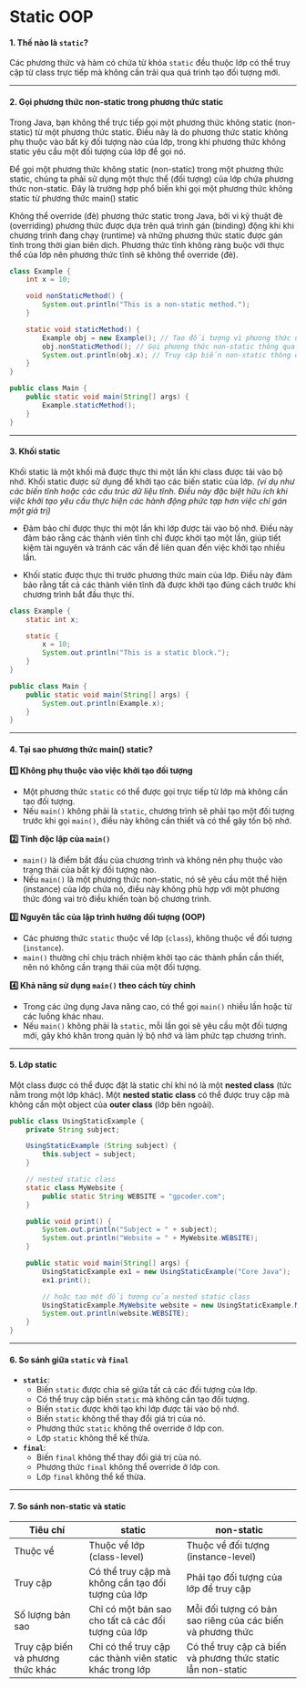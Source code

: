 # Static OOP

#### 1. Thế nào là `static`?

Các phương thức và hàm có chứa từ khóa `static` đều thuộc lớp có thể truy cập từ class trực tiếp mà không cần trải qua quá trình tạo đối tượng mới.

---

#### 2. Gọi phương thức non-static trong phương thức static

Trong Java, bạn không thể trực tiếp gọi một phương thức không static (non-static) từ một phương thức static. Điều này là do phương thức static không phụ thuộc vào bất kỳ đối tượng nào của lớp, trong khi phương thức không static yêu cầu một đối tượng của lớp để gọi nó.

Để gọi một phương thức không static (non-static) trong một phương thức static, chúng ta phải sử dụng một thực thể (đối tượng) của lớp chứa phương thức non-static. Đây là trường hợp phổ biến khi gọi một phương thức không static từ phương thức main() static

Không thể override (đè) phương thức static trong Java, bởi vì kỹ thuật đè (overriding) phương thức được dựa trên quá trình gán (binding) động khi khi chương trình đang chạy (runtime) và những phương thức static  được gán tĩnh trong thời gian biên dịch. Phương thức tĩnh không ràng buộc với thực thể của lớp nên phương thức tĩnh sẽ không thể override (đè).

```java
class Example {
    int x = 10;

    void nonStaticMethod() {
        System.out.println("This is a non-static method.");
    }

    static void staticMethod() {
        Example obj = new Example(); // Tạo đối tượng vì phương thức non-static cần đối tượng
        obj.nonStaticMethod(); // Gọi phương thức non-static thông qua đối tượng
        System.out.println(obj.x); // Truy cập biến non-static thông qua đối tượng
    }
}

public class Main {
    public static void main(String[] args) {
        Example.staticMethod();
    }
}
```

---
#### 3. Khối static
Khối static là một khối mã được thực thi một lần khi class được tải vào bộ nhớ. Khối static được sử dụng để khởi tạo các biến static của lớp. _(ví dụ như các biến tĩnh hoặc các cấu trúc dữ liệu tĩnh. Điều này đặc biệt hữu ích khi việc khởi tạo yêu cầu thực hiện các hành động phức tạp hơn việc chỉ gán một giá trị)_

- Đảm bảo chỉ được thực thi một lần khi lớp được tải vào bộ nhớ. Điều này đảm bảo rằng các thành viên tĩnh chỉ được khởi tạo một lần, giúp tiết kiệm tài nguyên và tránh các vấn đề liên quan đến việc khởi tạo nhiều lần.

- Khối static được thực thi trước phương thức main của lớp. Điều này đảm bảo rằng tất cả các thành viên tĩnh đã được khởi tạo đúng cách trước khi chương trình bắt đầu thực thi.

```java
class Example {
    static int x;

    static {
        x = 10;
        System.out.println("This is a static block.");
    }
}

public class Main {
    public static void main(String[] args) {
        System.out.println(Example.x);
    }
}
```

---

#### 4. Tại sao phương thức main() static?

**1️⃣ Không phụ thuộc vào việc khởi tạo đối tượng**  
- Một phương thức `static` có thể được gọi trực tiếp từ lớp mà không cần tạo đối tượng.  
- Nếu `main()` không phải là `static`, chương trình sẽ phải tạo một đối tượng trước khi gọi `main()`, điều này không cần thiết và có thể gây tốn bộ nhớ.  

**2️⃣ Tính độc lập của `main()`**  
- `main()` là điểm bắt đầu của chương trình và không nên phụ thuộc vào trạng thái của bất kỳ đối tượng nào.  
- Nếu `main()` là một phương thức non-static, nó sẽ yêu cầu một thể hiện (instance) của lớp chứa nó, điều này không phù hợp với một phương thức đóng vai trò điều khiển toàn bộ chương trình.  

**3️⃣ Nguyên tắc của lập trình hướng đối tượng (OOP)**  
- Các phương thức `static` thuộc về lớp (`class`), không thuộc về đối tượng (`instance`).  
- `main()` thường chỉ chịu trách nhiệm khởi tạo các thành phần cần thiết, nên nó không cần trạng thái của một đối tượng.  

**4️⃣ Khả năng sử dụng `main()` theo cách tùy chỉnh**  
- Trong các ứng dụng Java nâng cao, có thể gọi `main()` nhiều lần hoặc từ các luồng khác nhau.  
- Nếu `main()` không phải là `static`, mỗi lần gọi sẽ yêu cầu một đối tượng mới, gây khó khăn trong quản lý bộ nhớ và làm phức tạp chương trình.  

---

#### 5. Lớp static
Một class được có thể được đặt là static chỉ khi nó là một **nested class** (tức nằm trong một lớp khác). Một **nested static class** có thể được truy cập mà không cần một object của **outer class** (lớp bên ngoài).

```java
public class UsingStaticExample {
    private String subject;

    UsingStaticExample (String subject) {
        this.subject = subject;
    }

    // nested static class
    static class MyWebsite {
        public static String WEBSITE = "gpcoder.com";
    }

    public void print() {
        System.out.println("Subject = " + subject);
        System.out.println("Website = " + MyWebsite.WEBSITE);
    }

    public static void main(String[] args) {
        UsingStaticExample ex1 = new UsingStaticExample("Core Java");
        ex1.print();

        // hoặc tạo một đối tượng của nested static class
        UsingStaticExample.MyWebsite website = new UsingStaticExample.MyWebsite();
        System.out.println(website.WEBSITE);
    }
}
```

---
#### 6. So sánh giữa `static` và `final`
- **`static`**:
  - Biến `static` được chia sẻ giữa tất cả các đối tượng của lớp.
  - Có thể truy cập biến `static` mà không cần tạo đối tượng.
  - Biến `static` được khởi tạo khi lớp được tải vào bộ nhớ.
  - Biến `static` không thể thay đổi giá trị của nó.
  - Phương thức `static` không thể override ở lớp con.
  - Lớp `static` không thể kế thừa.
- **`final`**:
    - Biến `final` không thể thay đổi giá trị của nó.
    - Phương thức `final` không thể override ở lớp con.
    - Lớp `final` không thể kế thừa.

---

#### 7. So sánh non-static và static
| Tiêu chí | static | non-static |
| --- | --- | --- |
| Thuộc về | Thuộc về lớp (class-level) | Thuộc về đối tượng (instance-level) |
| Truy cập | Có thể truy cập mà không cần tạo đối tượng của lớp | Phải tạo đối tượng của lớp để truy cập |
| Số lượng bản sao | Chỉ có một bản sao cho tất cả các đối tượng của lớp | Mỗi đối tượng có bản sao riêng của các biến và phương thức |
| Truy cập biến và phương thức khác | Chỉ có thể truy cập các thành viên static khác trong lớp | Có thể truy cập cả biến và phương thức static lẫn non-static |


